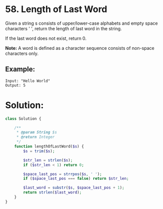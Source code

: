 # 58. Length of Last Word
Given a string s consists of upper/lower-case alphabets and empty space characters ' ', return the length of last word in the string.

If the last word does not exist, return 0.

**Note:** A word is defined as a character sequence consists of non-space characters only.
## Example:
~~~
Input: "Hello World"
Output: 5
~~~
# Solution:
~~~PHP
class Solution {

    /**
     * @param String $s
     * @return Integer
     */
    function lengthOfLastWord($s) {
        $s = trim($s);

        $str_len = strlen($s);
        if ($str_len < 1) return 0;

        $space_last_pos = strrpos($s, ' ');
        if ($space_last_pos === false) return $str_len;

        $last_word = substr($s, $space_last_pos + 1);
        return strlen($last_word);
    }
}
~~~
